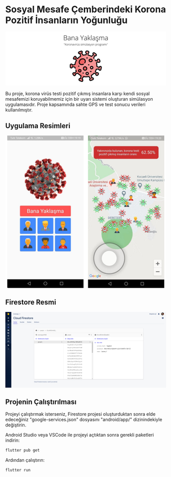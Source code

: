 #  Sosyal Mesafe Çemberindeki Korona Pozitif İnsanların Yoğunluğu

![](https://github.com/baspinarenes/korona-uyari-simulasyonu/blob/main/proje-fotograflari/label.png?raw=true)

Bu proje, korona virüs testi pozitif çıkmış insanlara karşı kendi sosyal mesafemizi koruyabilmemiz için bir uyarı sistemi oluşturan simülasyon uygulamasıdır. Proje kapsamında sahte GPS ve test sonucu verileri kullanılmıştır.

## Uygulama Resimleri

![](https://github.com/baspinarenes/korona-uyari-simulasyonu/blob/main/proje-fotograflari/screen.png)

## Firestore Resmi

![](https://github.com/baspinarenes/korona-uyari-simulasyonu/blob/main/proje-fotograflari/firestore.png)

## Projenin Çalıştırılması

Projeyi çalıştırmak isterseniz, Firestore projesi oluşturduktan sonra elde edeceğiniz "google-services.json" dosyasını "android/app/" dizinindekiyle değiştirin.

Android Studio veya VSCode ile projeyi açtıktan sonra gerekli paketleri indirin:

```bash
flutter pub get
```

Ardından çalıştırın:

```bash
flutter run
```
